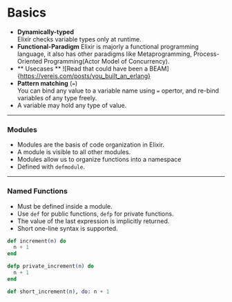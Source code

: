 # Basics

- **Dynamically-typed**  
  Elixir checks variable types only at runtime.
- **Functional-Paradigm**
  Elixir is majorly a functional programming language, it also has other paradigms like Metaprogramming, Process-Oriented Programming(Actor Model of Concurrency).
- ** Usecases **
  ![Read that could have been a BEAM]{https://vereis.com/posts/you_built_an_erlang}
- **Pattern matching** (`=`)  
  You can bind any value to a variable name using `=` opertor, and re-bind variables of any type freely.
- A variable may hold any type of value.

---

### Modules

- Modules are the basis of code organization in Elixir.
- A module is visible to all other modules.
- Modules allow us to organize functions into a namespace
- Defined with `defmodule`.

---

### Named Functions

- Must be defined inside a module.
- Use `def` for public functions, `defp` for private functions.
- The value of the last expression is implicitly returned.
- Short one-line syntax is supported.

```elixir
def increment(n) do
  n + 1
end

defp private_increment(n) do
  n + 1
end

def short_increment(n), do: n + 1
